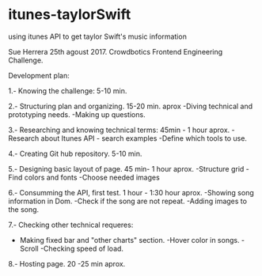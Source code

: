 # itunes-taylorSwift
using itunes API to get taylor Swift's music information

Sue Herrera
25th agoust 2017.
Crowdbotics Frontend Engineering Challenge.

Development plan:

1.- Knowing the challenge:
    5-10 min.

2.- Structuring plan and organizing.
    15-20 min. aprox
    -Diving technical  and prototyping needs.
    -Making up questions.


3.- Researching and knowing technical terms:
    45min - 1 hour aprox.
    -Research about Itunes API -  search examples
    -Define which tools to use.
    
4.- Creating Git hub repository.
    5-10 min.

   
5.- Designing basic layout of page.
    45 min- 1 hour aprox.
    -Structure grid
    -Find colors and fonts
    -Choose needed images

6.- Consumming the API, first test.
     1 hour - 1:30 hour  aprox. 
     -Showing song information in Dom.
     -Check if the song are not repeat.
     -Adding images to the song.

7.- Checking other technical requeres:
   - Making fixed bar and "other charts" section.
    -Hover color in songs.
    -Scroll
    -Checking speed of load.

8.- Hosting page.
    20 -25 min aprox.  
